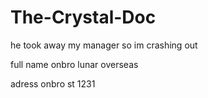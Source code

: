 # The-Crystal-Doc
he took away my manager so im crashing out

full name onbro lunar overseas

adress onbro st 1231
